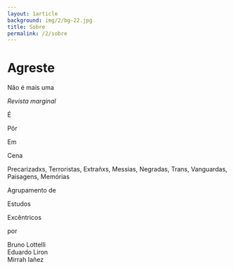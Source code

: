 ```yaml
---
layout: 1article
background: img/2/bg-22.jpg
title: Sobre
permalink: /2/sobre
---
```


<h1>Agreste</h1>

Não é mais uma

_Revista marginal_

É

Pôr

Em

Cena

Precarizadxs, Terroristas, Extrañxs, Messias, Negradas, Trans, Vanguardas, Paisagens, Memórias



Agrupamento de

Estudos

Excêntricos

por

Bruno Lottelli<br />
Eduardo Liron<br />
Mirrah Iañez<br />
